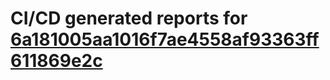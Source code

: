 # CI/CD generated reports for [6a181005aa1016f7ae4558af93363ff611869e2c](https://github.com/hydephp/develop/commit/6a181005aa1016f7ae4558af93363ff611869e2c)
